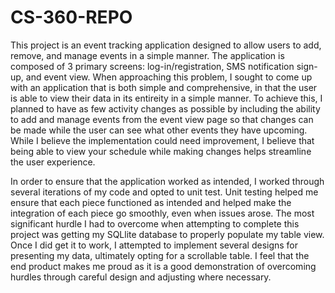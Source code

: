 # CS-360-REPO
<p> This project is an event tracking application designed to allow users to add, remove, and manage events in a simple manner. The application is composed of 3 primary screens: log-in/registration, SMS notification sign-up, and event view. When approaching this problem, I sought to come up with an application that is both simple and comprehensive, in that the user is able to view their data in its entireity in a simple manner. To achieve this, I planned to have as few activity changes as possible by including the ability to add and manage events from the event view page so that changes can be made while the user can see what other events they have upcoming. While I believe the implementation could need improvement, I believe that being able to view your schedule while making changes helps streamline the user experience.</p>
<p> In order to ensure that the application worked as intended, I worked through several iterations of my code and opted to unit test. Unit testing helped me ensure that each piece functioned as intended and helped make the integration of each piece go smoothly, even when issues arose. The most significant hurdle I had to overcome when attempting to complete this project was getting my SQLlite database to properly populate my table view. Once I did get it to work, I attempted to implement several designs for presenting my data, ultimately opting for a scrollable table. I feel that the end product makes me proud as it is a good demonstration of overcoming hurdles through careful design and adjusting where necessary.</p>
